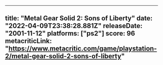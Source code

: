 
---
title: "Metal Gear Solid 2: Sons of Liberty"
date: "2022-04-09T23:38:28.881Z"
releaseDate: "2001-11-12"
platforms: ["ps2"]
score: 96
metacriticLink: "https://www.metacritic.com/game/playstation-2/metal-gear-solid-2-sons-of-liberty"
---

